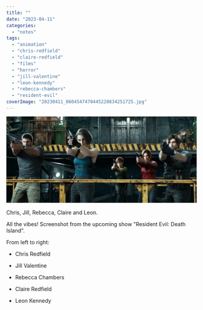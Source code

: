 ```yaml
---
title: ""
date: "2023-04-11"
categories: 
  - "notes"
tags: 
  - "animation"
  - "chris-redfield"
  - "claire-redfield"
  - "films"
  - "horror"
  - "jill-valentine"
  - "leon-kennedy"
  - "rebecca-chambers"
  - "resident-evil"
coverImage: "20230411_0604547470445220834251725.jpg"
---
```


[![](images/20230411_0604547470445220834251725-1024x466.jpg)](https://davidpeach.co.uk/wp-content/uploads/2023/04/20230411_0604547470445220834251725-1024x466.jpg)

Chris, Jill, Rebecca, Claire and Leon.

All the vibes! Screenshot from the upcoming show "Resident Evil: Death Island".

From left to right:

- Chris Redfield

- Jill Valentine

- Rebecca Chambers

- Claire Redfield

- Leon Kennedy
